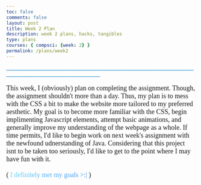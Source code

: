 ```yaml
---
toc: false
comments: false
layout: post
title: Week 2 Plan
description: week 2 plans, hacks, tangibles
type: plans
courses: { compsci: {week: 2} }
permalink: /plans/week2
---
```




<p style="color:rgb(9, 127, 206);"> _____________________________________________________________________________________________________________________</p>

<p style="font-family:Gill Sans; font-size:18px;">This week, I (obviously) plan on completing the assignment. Though, the assignment shouldn't more than a day. Thus, my plan is to mess with the CSS a bit to make the website more tailored to my preferred aesthetic. My goal is to become more familiar with the CSS, begin implimenting Javascript elements, attempt basic animations, and generally improve my understanding of the webpage as a whole. If time permits, I'd like to begin work on next week's assignment with the newfound udnerstanding of Java. Considering that this project isnt to be taken too seriously, I'd like to get to the point where I may have fun with it.
<br>
<br>
(
<span style="background: linear-gradient(130deg, #67dbff, #183ced);-webkit-text-fill-color: transparent; -webkit-background-clip: text;background-size: 200% 200%; -webkit-animation: Animation 4s ease infinite;-moz-animation: Animation 4s ease infinite; animation: Animation 4s ease infinite;">I definitely met my goals >:|</span> )</p>





